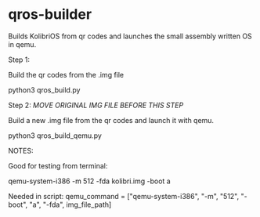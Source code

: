 # qros-builder
Builds KolibriOS from qr codes and launches the small assembly written OS in qemu.

Step 1:

Build the qr codes from the .img file

python3 qros_build.py

Step 2: *MOVE ORIGINAL IMG FILE BEFORE THIS STEP*

Build a new .img file from the qr codes and launch it with qemu.

python3 qros_build_qemu.py


NOTES:

Good for testing from terminal:

qemu-system-i386 -m 512 -fda kolibri.img -boot a

Needed in script:
qemu_command = ["qemu-system-i386", "-m", "512", "-boot", "a", "-fda", img_file_path]
